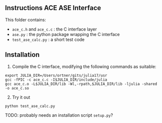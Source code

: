 ## Instructions ACE ASE Interface 

This folder contains: 
* `ace_c.h` and `ace_c.c` : the C interface layer 
* `ase.py` : the python package wrapping the C interface 
* `test_ase_calc.py` : a short test code

## Installation 

1. Compile the C interface, modifying the following commands as suitable: 
```
export JULIA_DIR=/Users/ortner/gits/julia17/usr
gcc -fPIC -c ace_c.c -I$JULIA_DIR/include/julia 
gcc ace_c.o -L$JULIA_DIR/lib -Wl,-rpath,$JULIA_DIR/lib -ljulia -shared -o ace_c.so
```

2. Try it out
```
python test_ase_calc.py
```

TODO: probably needs an installation script `setup.py`?